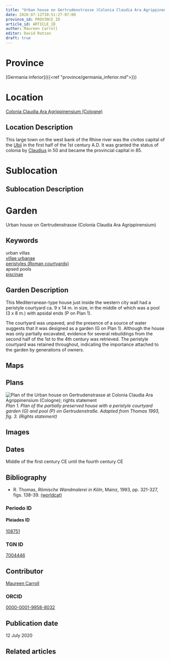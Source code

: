 ```yaml
---
title: "Urban house on Gertrudenstrasse (Colonia Claudia Ara Agrippinensium)"
date: 2020-07-12T10:51:27-07:00
province_id: PROVINCE_ID
article_id: ARTICLE_ID
author: Maureen Carroll
editor: David Ratzan
draft: true
---
```


# Province
[Germania inferior]({{<ref "province/germania_inferior.md">}})

# Location
[Colonia Claudia Ara Agrippinensium (Cologne)](https://pleiades.stoa.org/places/108751)

## Location Description
This large town on the west bank of the Rhine river was the *civitas* capital of the [Ubii](link) in the first half of the 1st century A.D. It was granted the status of colonia by [Claudius](link) in 50 and became the provincial capital in 85.

# Sublocation

<!--
[AREA WITHIN LOCATION, LIKE “PALATINE HILL”](GEOREFERENCE LINK)
A sublocation is any area larger than an individual garden, but located within a location. I would always try to include a link to a controlled vocabulary here if possible. This ID may well be different from the Garden ID, e.g., Pompeii versus a Garden in one of the houses which has its own Pleiades ID.
-->

## Sublocation Description

<!-- DESCRIPTION -->

# Garden
Urban house on Gertrudenstrasse (Colonia Claudia Ara Agrippinensium)


## Keywords
urban villas  
[villae urbanae](http://vocab.getty.edu/page/aat/300005520)   
[peristyles (Roman courtyards)](http://vocab.getty.edu/page/aat/300080971)  
apsed pools  
[piscinae]( http://vocab.getty.edu/page/aat/300375619)  

## Garden Description
This Mediterranean-type house just inside the western city wall had a peristyle courtyard ca. 9 x 14 m. in size, in the middle of which was a pool (3 x 8 m.) with apsidal ends (P on Plan 1).  

The courtyard was unpaved, and the presence of a source of water suggests that it was designed as a garden (G on Plan 1). Although the house was only partially excavated, evidence for several rebuildings from the second half of the 1st to the 4th century was retrieved. The peristyle courtyard was retained throughout, indicating the importance attached to the garden by generations of owners.

## Maps

<!--
![ALT_TEXT](IMG_URL)
*CAPTION*
-->

## Plans
![Plan of the Urban house on Gertrudenstrasse at Colonia Claudia Ara Agrippinensium (Cologne); rights statement](../../images/cologne_gertrudenstrasse_plan1_EUR_GI_ColClaAA_Hg_carroll.jpg)
*Plan 1. Plan of the partially preserved house with a peristyle courtyard garden (G) and pool (P) on Gertrudenstraße. Adapted from Thomas 1993, fig. 3. (Rights statement)*

## Images

<!--
![ALT_TEXT](IMG_URL)
*CAPTION*
-->

## Dates
Middle of the first century CE until the fourth century CE

## Bibliography
- R. Thomas, *Römische Wandmalerei in Köln*, Mainz, 1993, pp. 321-327, figs. 138-39. [(worldcat)](http://www.worldcat.org/oclc/30330730)

### Periodo ID

<!-- [PERIODO_ID](https://pleiades.stoa.org/places/PLEIADES_ID) -->

#### Pleiades ID
[108751](https://pleiades.stoa.org/places/108751)

### TGN ID
[7004446](http://vocab.getty.edu/page/tgn/7004446)

## Contributor
[Maureen Carroll](link)

### ORCID
[0000-0001-9958-8032](https://orcid.org/0000-0001-9958-8032)  

## Publication date
12 July 2020

## Related articles

<!-- Links to other related articles. Leave blank for now -->
